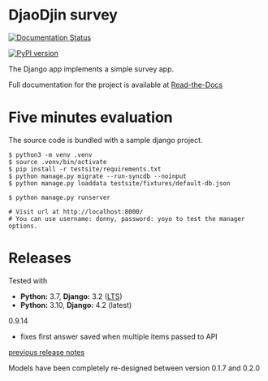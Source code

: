 DjaoDjin survey
================

[![Documentation Status](https://readthedocs.org/projects/djaodjin-survey/badge/?version=latest)](https://djaodjin-survey.readthedocs.io/en/latest/?badge=latest)

[![PyPI version](https://badge.fury.io/py/djaodjin-survey.svg)](https://badge.fury.io/py/djaodjin-survey)


The Django app implements a simple survey app.

Full documentation for the project is available at
[Read-the-Docs](http://djaodjin-survey.readthedocs.org/)


Five minutes evaluation
=======================

The source code is bundled with a sample django project.

    $ python3 -m venv .venv
    $ source .venv/bin/activate
    $ pip install -r testsite/requirements.txt
    $ python manage.py migrate --run-syncdb --noinput
    $ python manage.py loaddata testsite/fixtures/default-db.json

    $ python manage.py runserver

    # Visit url at http://localhost:8000/
    # You can use username: donny, password: yoyo to test the manager options.

Releases
========

Tested with

- **Python:** 3.7, **Django:** 3.2 ([LTS](https://www.djangoproject.com/download/))
- **Python:** 3.10, **Django:** 4.2 (latest)

0.9.14

  * fixes first answer saved when multiple items passed to API

[previous release notes](changelog)


Models have been completely re-designed between version 0.1.7 and 0.2.0
